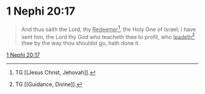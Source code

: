 # 1 Nephi 20:17

> And thus saith the Lord, thy <u>Redeemer</u>[^a], the Holy One of Israel; I have sent him, the Lord thy God who teacheth thee to profit, who <u>leadeth</u>[^b] thee by the way thou shouldst go, hath done it.

[1 Nephi 20:17](https://www.churchofjesuschrist.org/study/scriptures/bofm/1-ne/20?lang=eng&id=p17#p17)


[^a]: TG [[Jesus Christ, Jehovah]].
[^b]: TG [[Guidance, Divine]].
